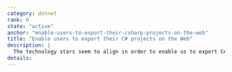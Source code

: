 ```yaml
---
category: dotnet
rank: 0
state: "active"
anchor: "enable-users-to-export-their-csharp-projects-on-the-web"
title: "Enable users to export their C# projects on the Web"
description: |
  The technology stars seem to align in order to enable us to export C# projects on the Web. We fully intend to make this a reality as soon as possible.
details:
---
```

